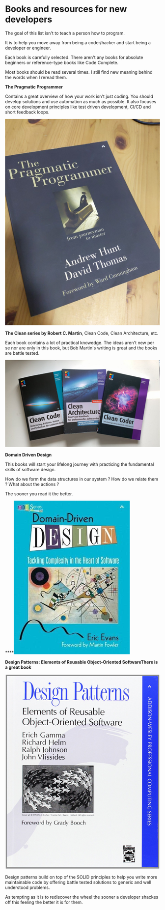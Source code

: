 # Books and resources for new developers

The goal of this list isn't to teach a person how to program.

It is to help you move away from being a coder/hacker and start being a developer or engineer.

Each book is carefully selected. There aren't any books for absolute beginners or reference-type books like Code Complete.

Most books should be read several times. I still find new meaning behind the words when I reread them.



**The Pragmatic Programmer**

Contains a great overview of how your work isn't just coding. You should develop solutions and use automation as much as possible. It also focuses on core development principles like test driven development, CI/CD and short feedback loops.

![](<../.gitbook/assets/image (1).png>)





**The Clean series by Robert C. Martin**, Clean Code, Clean Architecture, etc.

Each book contains a lot of practical knowedge. The ideas aren't new per se nor are only in this book, but Bob Martin's writing is great and the books are battle tested.

![](<../.gitbook/assets/image (4).png>)



**Domain Driven Design**

This books will start your lifelong journey with practicing the fundamental skills of software design.

How do we form the data structures in our system ? How do we relate them ? What about the actions ?&#x20;

The sooner you read it the better.

****![](../.gitbook/assets/image.png)

**Design Patterns: Elements of Reusable Object-Oriented SoftwareThere is a great book**

![](<../.gitbook/assets/image (2).png>)

Design patterns build on top of the SOLID principles to help you write more maintainable code by offering battle tested solutions to generic and well understood problems.

As tempting as it is to rediscover the wheel the sooner a developer shackes off this feeling the better it is for them.
